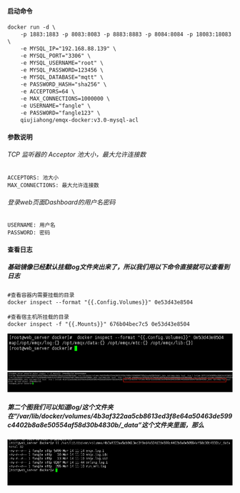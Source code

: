 #### 启动命令

```
docker run -d \
    -p 1883:1883 -p 8083:8083 -p 8883:8883 -p 8084:8084 -p 18083:18083 \
    -e MYSQL_IP="192.168.88.139" \
    -e MYSQL_PORT="3306" \
    -e MYSQL_USERNAME="root" \
    -e MYSQL_PASSWORD=123456 \
    -e MYSQL_DATABASE="mqtt" \
    -e PASSWORD_HASH="sha256" \
    -e ACCEPTORS=64 \
    -e MAX_CONNECTIONS=1000000 \
    -e USERNAME="fangle" \
    -e PASSWORD="fangle123" \
    qiujiahong/emqx-docker:v3.0-mysql-acl
```
#### 参数说明
###### TCP 监听器的 Acceptor 池大小，最大允许连接数
```
ACCEPTORS: 池大小
MAX_CONNECTIONS: 最大允许连接数
```
###### 登录web页面Dashboard的用户名密码
```
USERNAME: 用户名
PASSWORD: 密码
```
#### 查看日志
##### 基础镜像已经默认挂载log文件夹出来了，所以我们用以下命令直接就可以查看到日志
```
#查看容器内需要挂载的目录
docker inspect --format "{{.Config.Volumes}}" 0e53d43e8504

#查看宿主机所挂载的目录
docker inspect -f "{{.Mounts}}" 676b04bec7c5 0e53d43e8504
```
 ![](./images/2019-03-14-11-49-22.png)
 ![](./images/2019-03-14-11-51-30.png)
##### 第二个图我们可以知道log/这个文件夹在“/var/lib/docker/volumes/4b3af322aa5cb8613ed3f8e64a50463de599c4402b8a8e50554af58d30b4830b/_data”这个文件夹里面，那么
![](./images/2019-03-14-11-54-08.png)